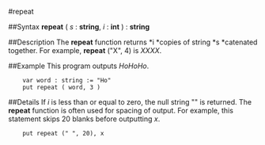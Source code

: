 
#repeat

##Syntax
**repeat** ( *s* : **string**, *i* : **int** ) : **string**



##Description
The **repeat** function returns *i *copies of string *s *catenated together. For example, **repeat** ("X", 4) is *XXXX*.



##Example
This program outputs *HoHoHo*.


        var word : string := "Ho"
        put repeat ( word, 3 )
##Details
If *i* is less than or equal to zero, the null string "" is returned. The **repeat** function is often used for spacing of output. For example, this statement skips 20 blanks before outputting *x*.


        put repeat (" ", 20), x
